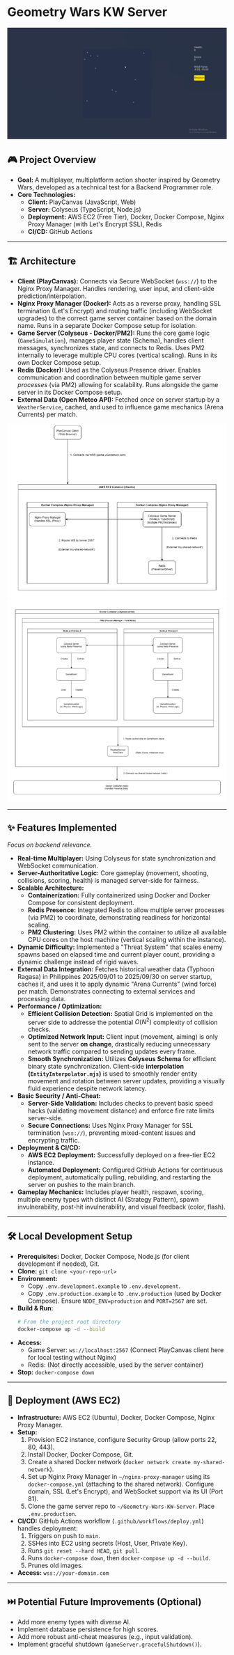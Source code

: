 # Geometry Wars KW Server

![Gameplay Demo](images/gameplay-demo.gif)

## 🎮 Project Overview

* **Goal:** A multiplayer, multiplatform action shooter inspired by Geometry Wars, developed as a technical test for a Backend Programmer role.
* **Core Technologies:**
    * **Client:** PlayCanvas (JavaScript, Web)
    * **Server:** Colyseus (TypeScript, Node.js)
    * **Deployment:** AWS EC2 (Free Tier), Docker, Docker Compose, Nginx Proxy Manager (with Let's Encrypt SSL), Redis
    * **CI/CD:** GitHub Actions

---

## 🏗️ Architecture

* **Client (PlayCanvas):** Connects via Secure WebSocket (`wss://`) to the Nginx Proxy Manager. Handles rendering, user input, and client-side prediction/interpolation.
* **Nginx Proxy Manager (Docker):** Acts as a reverse proxy, handling SSL termination (Let's Encrypt) and routing traffic (including WebSocket upgrades) to the correct game server container based on the domain name. Runs in a separate Docker Compose setup for isolation.
* **Game Server (Colyseus - Docker/PM2):** Runs the core game logic (`GameSimulation`), manages player state (Schema), handles client messages, synchronizes state, and connects to Redis. Uses PM2 internally to leverage multiple CPU cores (vertical scaling). Runs in its own Docker Compose setup.
* **Redis (Docker):** Used as the Colyseus Presence driver. Enables communication and coordination between multiple game server *processes* (via PM2) allowing for scalability. Runs alongside the game server in its Docker Compose setup.
* **External Data (Open Meteo API):** Fetched *once* on server startup by a `WeatherService`, cached, and used to influence game mechanics (Arena Currents) per match.

![Overall Architecture Diagram](images/architecture-diagram.png)
![Game Server Internals Diagram](images/server-internals-diagram.png)

---

## ✨ Features Implemented

*Focus on backend relevance.*

* **Real-time Multiplayer:** Using Colyseus for state synchronization and WebSocket communication.
* **Server-Authoritative Logic:** Core gameplay (movement, shooting, collisions, scoring, health) is managed server-side for fairness.
* **Scalable Architecture:**
    * **Containerization:** Fully containerized using Docker and Docker Compose for consistent deployment.
    * **Redis Presence:** Integrated Redis to allow multiple server processes (via PM2) to coordinate, demonstrating readiness for horizontal scaling.
    * **PM2 Clustering:** Uses PM2 within the container to utilize all available CPU cores on the host machine (vertical scaling within the instance).
* **Dynamic Difficulty:** Implemented a "Threat System" that scales enemy spawns based on elapsed time and current player count, providing a dynamic challenge instead of rigid waves.
* **External Data Integration:** Fetches historical weather data (Typhoon Ragasa) in Philippines 2025/09/01 to 2025/09/30 on server startup, caches it, and uses it to apply dynamic "Arena Currents" (wind force) per match. Demonstrates connecting to external services and processing data.
* **Performance / Optimization:**
    * **Efficient Collision Detection:** Spatial Grid is implemented on the server side to addresse the potential $O(N^2)$ complexity of collision checks.
    * **Optimized Network Input:** Client input (movement, aiming) is only sent to the server **on change**, drastically reducing unnecessary network traffic compared to sending updates every frame.
    * **Smooth Synchronization:** Utilizes **Colyseus Schema** for efficient binary state synchronization. Client-side **interpolation (`EntityInterpolator.mjs`)** is used to smoothly render entity movement and rotation between server updates, providing a visually fluid experience despite network latency.
* **Basic Security / Anti-Cheat:**
    * **Server-Side Validation:** Includes checks to prevent basic speed hacks (validating movement distance) and enforce fire rate limits server-side.
    * **Secure Connections:** Uses Nginx Proxy Manager for SSL termination (`wss://`), preventing mixed-content issues and encrypting traffic.
* **Deployment & CI/CD:**
    * **AWS EC2 Deployment:** Successfully deployed on a free-tier EC2 instance.
    * **Automated Deployment:** Configured GitHub Actions for continuous deployment, automatically pulling, rebuilding, and restarting the server on pushes to the main branch.
* **Gameplay Mechanics:** Includes player health, respawn, scoring, multiple enemy types with distinct AI (Strategy Pattern), spawn invulnerability, post-hit invulnerability, and visual feedback (color, flash).

---

## 🛠️ Local Development Setup

* **Prerequisites:** Docker, Docker Compose, Node.js (for client development if needed), Git.
* **Clone:** `git clone <your-repo-url>`
* **Environment:**
    * Copy `.env.development.example` to `.env.development`.
    * Copy `.env.production.example` to `.env.production` (used by Docker Compose). Ensure `NODE_ENV=production` and `PORT=2567` are set.
* **Build & Run:**
    ```bash
    # From the project root directory
    docker-compose up -d --build
    ```
* **Access:**
    * Game Server: `ws://localhost:2567` (Connect PlayCanvas client here for local testing without Nginx)
    * Redis: (Not directly accessible, used by the server container)
* **Stop:** `docker-compose down`

---

## 🚀 Deployment (AWS EC2)

* **Infrastructure:** AWS EC2 (Ubuntu), Docker, Docker Compose, Nginx Proxy Manager.
* **Setup:**
    1.  Provision EC2 instance, configure Security Group (allow ports 22, 80, 443).
    2.  Install Docker, Docker Compose, Git.
    3.  Create a shared Docker network (`docker network create my-shared-network`).
    4.  Set up Nginx Proxy Manager in `~/nginx-proxy-manager` using its `docker-compose.yml` (attaching to the shared network). Configure domain, SSL (Let's Encrypt), and WebSocket support via its UI (Port 81).
    5.  Clone the game server repo to `~/Geometry-Wars-KW-Server`. Place `.env.production`.
* **CI/CD:** GitHub Actions workflow (`.github/workflows/deploy.yml`) handles deployment:
    1.  Triggers on push to `main`.
    2.  SSHes into EC2 using secrets (Host, User, Private Key).
    3.  Runs `git reset --hard HEAD`, `git pull`.
    4.  Runs `docker-compose down`, then `docker-compose up -d --build`.
    5.  Prunes old images.
* **Access:** `wss://your-domain.com`

---

## ⏭️ Potential Future Improvements (Optional)

* Add more enemy types with diverse AI.
* Implement database persistence for high scores.
* Add more robust anti-cheat measures (e.g., input validation).
* Implement graceful shutdown (`gameServer.gracefulShutdown()`).